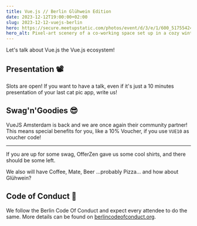 ```yaml
---
title: Vue.js // Berlin Glühwein Edition
date: 2023-12-12T19:00:00+02:00
slug: 2023-12-12-vuejs-berlin
hero: https://secure.meetupstatic.com/photos/event/d/3/e/1/600_517554241.webp?w=384
hero_alt: Pixel-art scenery of a co-working space set up in a cozy winter hut with a Vuejs Logo blended on top of it.
---
```


Let's talk about Vue.js the Vue.js ecosystem!

## Presentation 📽️

Slots are open! If you want to have a talk, even if it's just a 10 minutes presentation of your last cat pic app, write us!

## Swag'n'Goodies 😎

VueJS Amsterdam is back and we are once again their community partner! This means special benefits for you, like a 10% Voucher, if you use `VUE10` as voucher code!

---

If you are up for some swag, OfferZen gave us some cool shirts, and there should be some left.

We also will have Coffee, Mate, Beer …probably Pizza… and how about Glühwein?

## Code of Conduct 🫶

We follow the Berlin Code Of Conduct and expect every attendee to do the same. More details can be found on [berlincodeofconduct.org](http://berlincodeofconduct.org).

